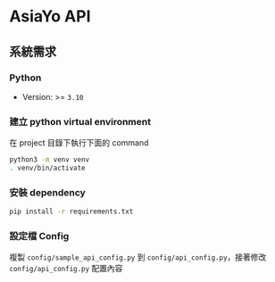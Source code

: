 # AsiaYo API

## 系統需求
### Python
- Version: >= `3.10`

### 建立 python virtual environment
在 project 目錄下執行下面的 command

```bash
python3 -m venv venv
. venv/bin/activate
```

### 安裝 dependency
```bash
pip install -r requirements.txt
```

### 設定檔 Config
複製 `config/sample_api_config.py` 到 `config/api_config.py`，接著修改 `config/api_config.py` 配置內容
